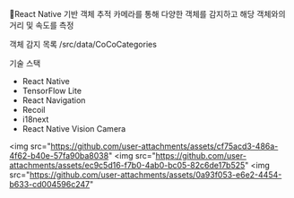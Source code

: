 React Native 기반 객체 추적
카메라를 통해 다양한 객체를 감지하고 해당 객체와의 거리 및 속도를 측정

객체 감지 목록 /src/data/CoCoCategories

기술 스택
- React Native
- TensorFlow Lite 
- React Navigation 
- Recoil 
- i18next 
- React Native Vision Camera

<img src="https://github.com/user-attachments/assets/cf75acd3-486a-4f62-b40e-57fa90ba8038"
<img src="https://github.com/user-attachments/assets/ec9c5d16-f7b0-4ab0-bc05-82c6de17b525"
<img src="https://github.com/user-attachments/assets/0a93f053-e6e2-4454-b633-cd004596c247"
